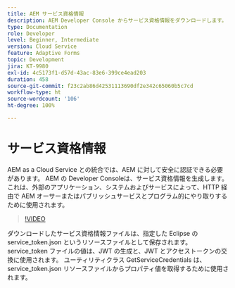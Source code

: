 ```yaml
---
title: AEM サービス資格情報
description: AEM Developer Console からサービス資格情報をダウンロードします。
type: Documentation
role: Developer
level: Beginner, Intermediate
version: Cloud Service
feature: Adaptive Forms
topic: Development
jira: KT-9980
exl-id: 4c5173f1-d57d-43ac-83e6-399ce4ead203
duration: 458
source-git-commit: f23c2ab86d42531113690df2e342c65060b5c7cd
workflow-type: ht
source-wordcount: '106'
ht-degree: 100%

---
```


# サービス資格情報

AEM as a Cloud Service との統合では、AEM に対して安全に認証できる必要があります。 AEM の Developer Consoleは、サービス資格情報を生成します。これは、外部のアプリケーション、システムおよびサービスによって、HTTP 経由で AEM オーサーまたはパブリッシュサービスとプログラム的にやり取りするために使用されます。

>[!VIDEO](https://video.tv.adobe.com/v/330519?quality=12&learn=on)

ダウンロードしたサービス資格情報ファイルは、指定した Eclipse の service_token.json というリソースファイルとして保存されます。 service_token ファイルの値は、JWT の生成と、JWT とアクセストークンの交換に使用されます。 ユーティリティクラス GetServiceCredentials は、 service_token.json リソースファイルからプロパティ値を取得するために使用されます。

